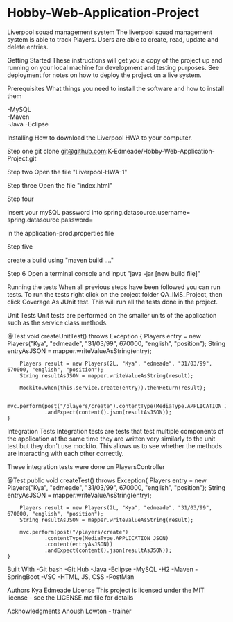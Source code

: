 # Hobby-Web-Application-Project

Liverpool squad management system
The liverpool squad management system is able to track Players. Users are able to create, read, update and delete entries.

Getting Started
These instructions will get you a copy of the project up and running on your local machine for development and testing purposes. See deployment for notes on how to deploy the project on a live system.

Prerequisites
What things you need to install the software and how to install them
 
-MySQL  
-Maven  
-Java
-Eclipse

Installing
How to download the  Liverpool HWA to your computer.



Step one
git clone git@github.com:K-Edmeade/Hobby-Web-Application-Project.git

Step two
Open the file "Liverpool-HWA-1"

Step three
Open the file "index.html"

Step four 

insert your mySQL password into
spring.datasource.username=
spring.datasource.password=

in the application-prod.properties file

Step five 

create a build using "maven build ...."


Step 6
Open a terminal console and input "java -jar [new build file]"


Running the tests
When all previous steps have been followed you can run tests. To run the tests right click on the project folder QA_IMS_Project, then click Coverage As JUnit test. This will run all the tests done in the project.

Unit Tests
Unit tests are performed on the smaller units of the application such as the service class methods.

@Test
	void createUnitTest() throws Exception {
		Players entry = new Players("Kya", "edmeade", "31/03/99", 670000, "english", "position");
		String entryAsJSON = mapper.writeValueAsString(entry);

		Players result = new Players(2L, "Kya", "edmeade", "31/03/99", 670000, "english", "position");
		String resultAsJSON = mapper.writeValueAsString(result);

		Mockito.when(this.service.create(entry)).thenReturn(result);

		mvc.perform(post("/players/create").contentType(MediaType.APPLICATION_JSON).content(entryAsJSON))
				.andExpect(content().json(resultAsJSON));
	}

Integration Tests
Integration tests are tests that test multiple components of the application at the same time they are written very similarly to the unit test but they don't use mockito. This allows us to see whether the methods are interacting with each other correctly.

These integration tests were done on PlayersController

@Test
	public void createTest() throws Exception{
		Players entry = new Players("Kya", "edmeade", "31/03/99", 670000, "english", "position");
		String entryAsJSON = mapper.writeValueAsString(entry);

		Players result = new Players(2L, "Kya", "edmeade", "31/03/99", 670000, "english", "position");
		String resultAsJSON = mapper.writeValueAsString(result);

		mvc.perform(post("/players/create")
				.contentType(MediaType.APPLICATION_JSON)
				.content(entryAsJSON))
				.andExpect(content().json(resultAsJSON));
	}

Built With
-Git bash
-Git Hub
-Java
-Eclipse
-MySQL
-H2
-Maven
-SpringBoot
-VSC
-HTML, JS, CSS
-PostMan

Authors
Kya Edmeade
License
This project is licensed under the MIT license - see the LICENSE.md file for details

Acknowledgments
Anoush Lowton - trainer
